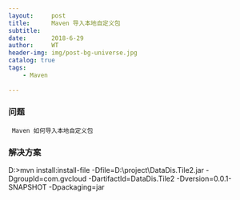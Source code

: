```yaml
---
layout:     post
title:      Maven 导入本地自定义包
subtitle:   
date:       2018-6-29
author:     WT
header-img: img/post-bg-universe.jpg
catalog: true
tags:
    - Maven
    
---
```

### 问题 ###
	 Maven 如何导入本地自定义包
### 解决方案 ###

  D:\>mvn install:install-file -Dfile=D:\project\DataDis.Tile2.jar -DgroupId=com.gvcloud -DartifactId=DataDis.Tile2 -Dversion=0.0.1-SNAPSHOT -Dpackaging=jar
